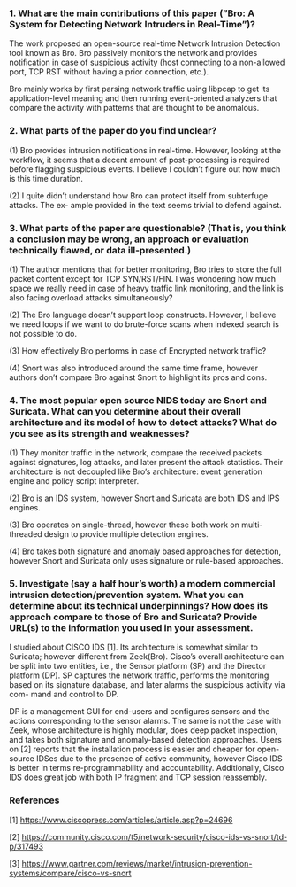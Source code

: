 ### 1. What are the main contributions of this paper (”Bro: A System for Detecting Network Intruders in Real-Time”)? 

The work proposed an open-source real-time Network Intrusion Detection tool known as Bro. Bro passively monitors the network and provides notification in case of suspicious activity (host connecting to a non-allowed port, TCP RST without having a prior connection, etc.). 

Bro mainly works by first parsing network traffic using libpcap to get its application-level meaning and then running event-oriented analyzers that compare the activity with patterns that are thought to be anomalous.

### 2. What parts of the paper do you find unclear?

(1) Bro provides intrusion notifications in real-time. However, looking at the workflow, it seems that a decent amount of post-processing is required before flagging suspicious events. I believe I couldn’t figure out how much is this time duration.

(2) I quite didn’t understand how Bro can protect itself from subterfuge attacks. The ex-
ample provided in the text seems trivial to defend against.

### 3. What parts of the paper are questionable? (That is, you think a conclusion may be wrong, an approach or evaluation technically flawed, or data ill-presented.)

(1) The author mentions that for better monitoring, Bro tries to store the full packet content
except for TCP SYN/RST/FIN. I was wondering how much space we really need in case of heavy traffic link monitoring, and the link is also facing overload attacks simultaneously?


(2) The Bro language doesn’t support loop constructs. However, I believe we need loops if we want to do brute-force scans when indexed search is not possible to do.

(3) How effectively Bro performs in case of Encrypted network traffic?

(4) Snort was also introduced around the same time frame, however authors don’t compare Bro against Snort to highlight its pros and cons.

### 4. The most popular open source NIDS today are Snort and Suricata. What can you determine about their overall architecture and its model of how to detect attacks? What do you see as its strength and weaknesses?

(1) They monitor traffic in the network, compare the received packets against signatures, log attacks, and later present the attack statistics. Their architecture is not decoupled like Bro’s architecture: event generation engine and policy script interpreter.

(2) Bro is an IDS system, however Snort and Suricata are both IDS and IPS engines.

(3) Bro operates on single-thread, however these both work on multi-threaded design to provide multiple detection engines.

(4) Bro takes both signature and anomaly based approaches for detection, however Snort and Suricata only uses signature or rule-based approaches.

### 5. Investigate (say a half hour’s worth) a modern commercial intrusion detection/prevention system. What you can determine about its technical underpinnings? How does its approach compare to those of Bro and Suricata? Provide URL(s) to the information you used in your assessment.

I studied about CISCO IDS [1]. Its architecture is somewhat similar to Suricata; however different from Zeek(Bro). Cisco’s overall architecture can be split into two entities, i.e., the Sensor
platform (SP) and the Director platform (DP). SP captures the network traffic, performs the monitoring based on its signature database, and later alarms the suspicious activity via com-
mand and control to DP. 

DP is a management GUI for end-users and configures sensors and the
actions corresponding to the sensor alarms. The same is not the case with Zeek, whose architecture is highly modular, does deep packet inspection, and takes both signature and anomaly-based
detection approaches. Users on [2] reports that the installation process is easier and cheaper for open-source IDSes due to the presence of active community, however Cisco IDS is better in
terms re-programmability and accountability. Additionally, Cisco IDS does great job with both IP fragment and TCP session reassembly.

### References
[1] https://www.ciscopress.com/articles/article.asp?p=24696

[2] https://community.cisco.com/t5/network-security/cisco-ids-vs-snort/td-p/317493

[3] https://www.gartner.com/reviews/market/intrusion-prevention-systems/compare/cisco-vs-snort
